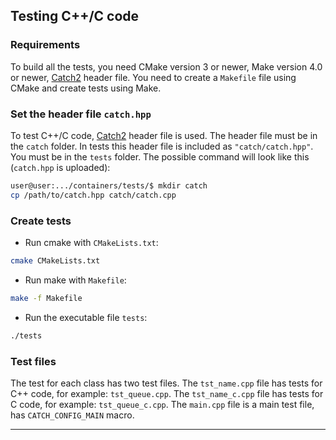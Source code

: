 ## Testing C++/C code

### Requirements 
To build all the tests, you need CMake version 3 or newer, Make version 4.0 or newer, 
[Catch2](https://github.com/catchorg/Catch2) header file. 
You need to create a `Makefile` file using CMake and create tests using Make.

### Set the header file `catch.hpp`
To test C++/C code, [Catch2](https://github.com/catchorg/Catch2) header file is used. 
The header file must be in the `catch` folder. In tests this header file is included as `"catch/catch.hpp"`.
You must be in the `tests` folder. The possible command will look like this (`catch.hpp` is uploaded):
```bash
user@user:.../containers/tests/$ mkdir catch
cp /path/to/catch.hpp catch/catch.cpp
```

### Create tests
* Run cmake with `CMakeLists.txt`:
```bash
cmake CMakeLists.txt
```
* Run make with `Makefile`:
```bash
make -f Makefile
```
* Run the executable file `tests`:
```bash
./tests
```
### Test files
The test for each class has two test files. 
The `tst_name.cpp` file has tests for C++ code, for example: `tst_queue.cpp`.
The `tst_name_c.cpp` file has tests for C code, for example: `tst_queue_c.cpp`.
The `main.cpp` file is a main test file, has `CATCH_CONFIG_MAIN` macro.
<hr>
